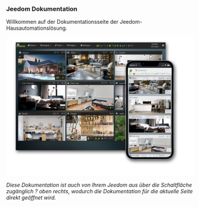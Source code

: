 ### Jeedom Dokumentation

Willkommen auf der Dokumentationsseite der Jeedom-Hausautomationslösung.

<div id="div_searchBar"></div>

![Présentation](../img/img_home.png)

*Diese Dokumentation ist auch von Ihrem Jeedom aus über die Schaltfläche zugänglich ? oben rechts, wodurch die Dokumentation für die aktuelle Seite direkt geöffnet wird.*
